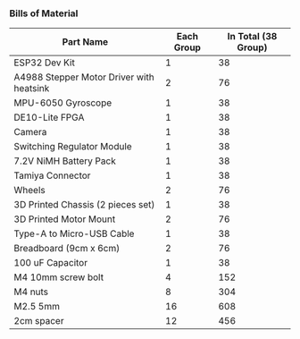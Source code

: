 ### Bills of Material

| Part Name  | Each Group	 | In Total (38 Group) |
| ------------- | ------------- | ------------- | 
| ESP32 Dev Kit | 1  |  38  |
| A4988 Stepper Motor Driver with heatsink | 2  | 76 |
| MPU-6050 Gyroscope  | 1  |  38  |
| DE10-Lite FPGA| 1  |  38  |
| Camera  | 1 | 38  |
| Switching Regulator Module  | 1  |  38  |
| 7.2V NiMH Battery Pack  | 1  |  38  |
| Tamiya Connector  | 1  | 38  |
| Wheels  | 2  |  76  |
| 3D Printed Chassis (2 pieces set)	  | 1  |  38  |
| 3D Printed Motor Mount | 2  |  76  |
| Type-A to Micro-USB Cable  | 1  |  38  |
| Breadboard (9cm x 6cm)  | 2  |  76  |
| 100 uF Capacitor  | 1  |  38  |
| M4 10mm screw bolt  | 4  |  152  |
| M4 nuts  | 8  |  304  |
| M2.5 5mm  | 16  |  608  |
| 2cm spacer  | 12  |  456  |


